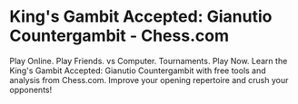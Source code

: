---
---

King's Gambit Accepted: Gianutio Countergambit - Chess.com
==========================================================


Play Online. Play Friends. vs Computer. Tournaments. Play Now. Learn the King's Gambit Accepted: Gianutio Countergambit with free tools and analysis from Chess.com. Improve your opening repertoire and crush your opponents!